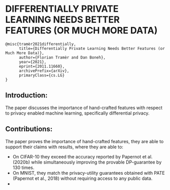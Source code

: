 # DIFFERENTIALLY PRIVATE LEARNING NEEDS BETTER FEATURES (OR MUCH MORE DATA)

```console
@misc{tramèr2021differentially,
      title={Differentially Private Learning Needs Better Features (or Much More Data)}, 
      author={Florian Tramèr and Dan Boneh},
      year={2021},
      eprint={2011.11660},
      archivePrefix={arXiv},
      primaryClass={cs.LG}
}
```

## Introduction:

The paper discusses the importance of hand-crafted features with respect to privacy enabled machine learning, specifically differential privacy. 

## Contributions:

The paper proves the importance of hand-crafted features, they are able to support their claims with results, where they are able to:

* On CIFAR-10 they exceed the accuracy reported by Papernot et al. (2020b) while simultaneously improving the provable DP-guarantee by 130 times.
* On MNIST, they match the privacy-utility guarantees obtained with PATE (Papernot et al., 2018) without requiring access to any public data.
* 
